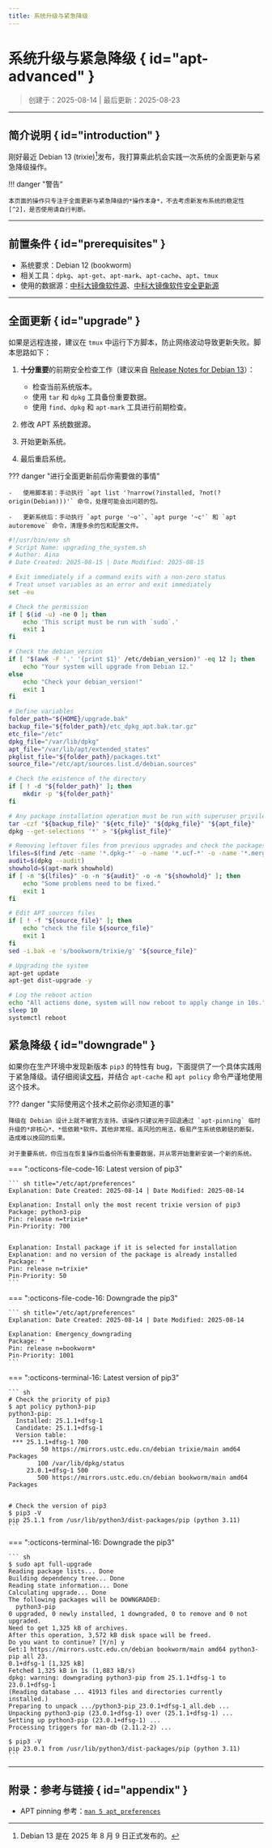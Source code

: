 ```yaml
---
title: 系统升级与紧急降级
---
```


系统升级与紧急降级 { id="apt-advanced" }
========================================

> 创建于：2025-08-14 | 最后更新：2025-08-23

---

简介说明 { id="introduction" }
------------------------------

刚好最近 Debian 13 (trixie)[^1]发布，我打算乘此机会实践一次系统的全面更新与紧急降级操作。

!!! danger "警告"

    本页面的操作只专注于全面更新与紧急降级的*操作本身*，不去考虑新发布系统的稳定性[^2]，是否使用请自行判断。

---

前置条件 { id="prerequisites" }
-------------------------------

-   系统要求：Debian 12 (bookworm)
-   相关工具：`dpkg`、`apt-get`、`apt-mark`、`apt-cache`、`apt`、`tmux`
-   使用的数据源：[中科大镜像软件源][debian]、[中科大镜像软件安全更新源][debian-security]

---

全面更新 { id="upgrade" }
-------------------------

如果是远程连接，建议在 `tmux` 中运行下方脚本，防止网络波动导致更新失败。脚本思路如下：

1.  **十分重要**的前期安全检查工作（建议来自 [Release Notes for Debian 13][release-notes]）：
    -   检查当前系统版本。
    -   使用 `tar` 和 `dpkg` 工具备份重要数据。
    -   使用 `find`、`dpkg` 和 `apt-mark` 工具进行前期检查。

1.  修改 APT 系统数据源。
1.  开始更新系统。
1.  最后重启系统。

??? danger "进行全面更新前后你需要做的事情"
    
    -   使用脚本前：手动执行 `apt list '?narrow(?installed, ?not(?origin(Debian)))'` 命令，处理可能会出问题的包。

    -   更新系统后：手动执行 `apt purge '~o'`、`apt purge '~c'` 和 `apt autoremove` 命令，清理多余的包和配置文件。

``` sh linenums="1" hl_lines="16-22 38-40 42-49 51-56 58-60 62-65"
#!/usr/bin/env sh
# Script Name: upgrading_the_system.sh
# Author: Aina
# Date Created: 2025-08-15 | Date Modified: 2025-08-15

# Exit immediately if a command exits with a non-zero status
# Treat unset variables as an error and exit immediately
set -eu

# Check the permission
if [ $(id -u) -ne 0 ]; then
    echo 'This script must be run with `sudo`.'
    exit 1
fi

# Check the debian_version
if [ "$(awk -F '.' '{print $1}' /etc/debian_version)" -eq 12 ]; then
    echo "Your system will upgrade from Debian 12."
else
    echo "Check your debian_version!"
    exit 1
fi

# Define variables
folder_path="${HOME}/upgrade.bak"
backup_file="${folder_path}/etc_dpkg_apt.bak.tar.gz"
etc_file="/etc"
dpkg_file="/var/lib/dpkg"
apt_file="/var/lib/apt/extended_states"
pkglist_file="${folder_path}/packages.txt"
source_file="/etc/apt/sources.list.d/debian.sources"

# Check the existence of the directory
if [ ! -d "${folder_path}" ]; then
    mkdir -p "${folder_path}"
fi

# Any package installation operation must be run with superuser privileges
tar -czf "${backup_file}" "${etc_file}" "${dpkg_file}" "${apt_file}" 
dpkg --get-selections '*' > "${pkglist_file}"

# Removing leftover files from previous upgrades and check the packages status
lfiles=$(find /etc -name '*.dpkg-*' -o -name '*.ucf-*' -o -name '*.merge-error')
audit=$(dpkg --audit)
showhold=$(apt-mark showhold)
if [ -n "${lfiles}" -o -n "${audit}" -o -n "${showhold}" ]; then
    echo "Some problems need to be fixed."
    exit 1
fi

# Edit APT sources files
if [ ! -f "${source_file}" ]; then 
    echo "check the file ${source_file}"
    exit 1
fi
sed -i.bak -e 's/bookworm/trixie/g' "${source_file}"

# Upgrading the system
apt-get update
apt-get dist-upgrade -y

# Log the reboot action
echo "All actions done, system will now reboot to apply change in 10s."
sleep 10
systemctl reboot
```

紧急降级 { id="downgrade" }
---------------------------

如果你在生产环境中发现新版本 `pip3` 的特性有 bug，下面提供了一个具体实践用于紧急降级。请仔细阅读[文档][aptpinning]，并结合 `apt-cache` 和 `apt policy` 命令严谨地使用这个技术。

??? danger "实际使用这个技术之前你必须知道的事"

    降级在 Debian 设计上就不被官方支持。该操作只建议用于回退通过 `apt-pinning` 临时升级的*非核心*、*低依赖*软件。其他非常规、高风险的用法，极易产生系统依赖链的断裂，造成难以挽回的后果。

    对于重要系统，你应当在恢复操作后备份所有重要数据，并从零开始重新安装一个新的系统。

=== ":octicons-file-code-16: Latest version of pip3"

    ``` sh title="/etc/apt/preferences"
    Explanation: Date Created: 2025-08-14 | Date Modified: 2025-08-14

    Explanation: Install only the most recent trixie version of pip3
    Package: python3-pip
    Pin: release n=trixie*
    Pin-Priority: 700
    

    Explanation: Install package if it is selected for installation
    Explanation: and no version of the package is already installed
    Package: *
    Pin: release n=trixie*
    Pin-Priority: 50
    ```

=== ":octicons-file-code-16: Downgrade the pip3"

    ``` sh title="/etc/apt/preferences"
    Explanation: Date Created: 2025-08-14 | Date Modified: 2025-08-14

    Explanation: Emergency_downgrading  
    Package: *
    Pin: release n=bookworm*
    Pin-Priority: 1001
    ```

<!-- -->

=== ":octicons-terminal-16: Latest version of pip3"

    ``` sh
    # Check the priority of pip3
    $ apt policy python3-pip
    python3-pip:
      Installed: 25.1.1+dfsg-1
      Candidate: 25.1.1+dfsg-1
      Version table:
     *** 25.1.1+dfsg-1 700
             50 https://mirrors.ustc.edu.cn/debian trixie/main amd64 Packages
            100 /var/lib/dpkg/status
         23.0.1+dfsg-1 500
            500 https://mirrors.ustc.edu.cn/debian bookworm/main amd64 Packages


    # Check the version of pip3
    $ pip3 -V
    pip 25.1.1 from /usr/lib/python3/dist-packages/pip (python 3.11)
    ```
=== ":octicons-terminal-16: Downgrade the pip3"

    ``` sh
    $ sudo apt full-upgrade
    Reading package lists... Done
    Building dependency tree... Done
    Reading state information... Done
    Calculating upgrade... Done
    The following packages will be DOWNGRADED:
      python3-pip
    0 upgraded, 0 newly installed, 1 downgraded, 0 to remove and 0 not upgraded.
    Need to get 1,325 kB of archives.
    After this operation, 3,572 kB disk space will be freed.
    Do you want to continue? [Y/n] y
    Get:1 https://mirrors.ustc.edu.cn/debian bookworm/main amd64 python3-pip all 23.
    0.1+dfsg-1 [1,325 kB]
    Fetched 1,325 kB in 1s (1,883 kB/s)
    dpkg: warning: downgrading python3-pip from 25.1.1+dfsg-1 to 23.0.1+dfsg-1
    (Reading database ... 41913 files and directories currently installed.)
    Preparing to unpack .../python3-pip_23.0.1+dfsg-1_all.deb ...
    Unpacking python3-pip (23.0.1+dfsg-1) over (25.1.1+dfsg-1) ...
    Setting up python3-pip (23.0.1+dfsg-1) ...
    Processing triggers for man-db (2.11.2-2) ...
    
    $ pip3 -V
    pip 23.0.1 from /usr/lib/python3/dist-packages/pip (python 3.11)
    ```

---

附录：参考与链接 { id="appendix" }
----------------------

-   APT pinning 参考：[`man 5 apt_preferences`][aptpinning]

[debian]: https://mirrors.ustc.edu.cn/help/debian.html "Debian - USTC Mirror Help"
[debian-security]: https://mirrors.ustc.edu.cn/help/debian-security.html "Debian Security - USTC Mirror Help"
[aptpinning]: https://manpages.debian.org/trixie/apt/apt_preferences.5.en.html "APT_PREFERENCES(5)"
[release-notes]: https://www.debian.org/releases/trixie/release-notes/index.html "Release Notes for Debian 13 (trixie)"

[^1]: Debian 13 是在 2025 年 8 月 9 日正式发布的。
[^2]: Debian 官方手册中有建议：只在主版本发布了一个月且你已经评估了形势之后，才更新到新版本。
